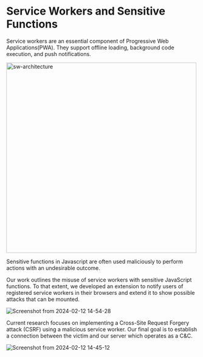 # Service Workers and Sensitive Functions

Service workers are an essential component of Progressive Web Applications(PWA). They support offline loading, background code execution, and push notifications.

<img width="500" alt="sw-architecture" src="https://github.com/SkandaSiva/service-worker/assets/54946169/ad10f7c7-7d78-462d-8bb2-0b44004bb5b1">

Sensitive functions in Javascript are often used maliciously to perform actions with an undesirable outcome. 

Our work outlines the misuse of service workers with sensitive JavaScript functions. To that extent, we developed an extension to notify users of registered service workers in their browsers and extend it to show possible attacks that can be mounted.

![Screenshot from 2024-02-12 14-54-28](https://github.com/SkandaSiva/service-worker/assets/54946169/d4385373-c94a-4e8c-9bd1-975ed4200415)

Current research focuses on implementing a Cross-Site Request Forgery attack (CSRF) using a malicious service worker. Our final goal is to establish a connection between the victim and our server which operates as a C&C.

![Screenshot from 2024-02-12 14-45-12](https://github.com/SkandaSiva/service-worker/assets/54946169/24f56ee9-632d-4dd2-baf1-614eb5e5d3a4)
